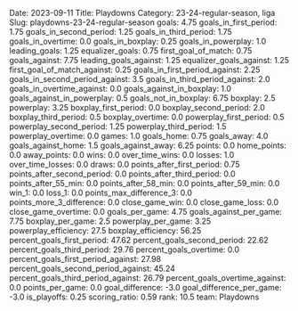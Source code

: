 Date: 2023-09-11
Title: Playdowns
Category: 23-24-regular-season, liga
Slug: playdowns-23-24-regular-season
goals: 4.75
goals_in_first_period: 1.75
goals_in_second_period: 1.25
goals_in_third_period: 1.75
goals_in_overtime: 0.0
goals_in_boxplay: 0.25
goals_in_powerplay: 1.0
leading_goals: 1.25
equalizer_goals: 0.75
first_goal_of_match: 0.75
goals_against: 7.75
leading_goals_against: 1.25
equalizer_goals_against: 1.25
first_goal_of_match_against: 0.25
goals_in_first_period_against: 2.25
goals_in_second_period_against: 3.5
goals_in_third_period_against: 2.0
goals_in_overtime_against: 0.0
goals_against_in_boxplay: 1.0
goals_against_in_powerplay: 0.5
goals_not_in_boxplay: 6.75
boxplay: 2.5
powerplay: 3.25
boxplay_first_period: 0.0
boxplay_second_period: 2.0
boxplay_third_period: 0.5
boxplay_overtime: 0.0
powerplay_first_period: 0.5
powerplay_second_period: 1.25
powerplay_third_period: 1.5
powerplay_overtime: 0.0
games: 1.0
goals_home: 0.75
goals_away: 4.0
goals_against_home: 1.5
goals_against_away: 6.25
points: 0.0
home_points: 0.0
away_points: 0.0
wins: 0.0
over_time_wins: 0.0
losses: 1.0
over_time_losses: 0.0
draws: 0.0
points_after_first_period: 0.75
points_after_second_period: 0.0
points_after_third_period: 0.0
points_after_55_min: 0.0
points_after_58_min: 0.0
points_after_59_min: 0.0
win_1: 0.0
loss_1: 0.0
points_max_difference_3: 0.0
points_more_3_difference: 0.0
close_game_win: 0.0
close_game_loss: 0.0
close_game_overtime: 0.0
goals_per_game: 4.75
goals_against_per_game: 7.75
boxplay_per_game: 2.5
powerplay_per_game: 3.25
powerplay_efficiency: 27.5
boxplay_efficiency: 56.25
percent_goals_first_period: 47.62
percent_goals_second_period: 22.62
percent_goals_third_period: 29.76
percent_goals_overtime: 0.0
percent_goals_first_period_against: 27.98
percent_goals_second_period_against: 45.24
percent_goals_third_period_against: 26.79
percent_goals_overtime_against: 0.0
points_per_game: 0.0
goal_difference: -3.0
goal_difference_per_game: -3.0
is_playoffs: 0.25
scoring_ratio: 0.59
rank: 10.5
team: Playdowns
